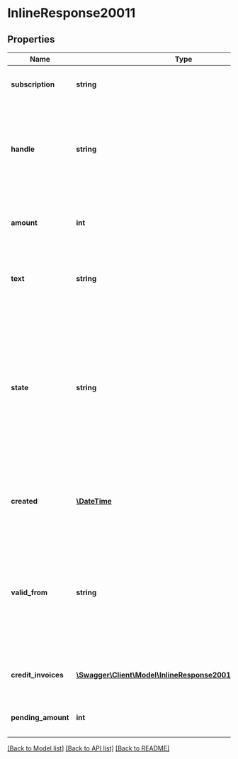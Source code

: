 # InlineResponse20011

## Properties
Name | Type | Description | Notes
------------ | ------------- | ------------- | -------------
**subscription** | **string** | Subscription by handle to add the credit to | 
**handle** | **string** | Per account unique handle for the credit. Max length 255 with allowable characters [a-zA-Z0-9_.-@]. | 
**amount** | **int** | Credit amount in the smallest unit for the account currency | 
**text** | **string** | Text describing the credit. Will be on affected invoices. | 
**state** | **string** | State of the credit, one of the following: &#x60;pending&#x60;, &#x60;transferred&#x60;, &#x60;cancelled&#x60;. Pending credits have not yet been transferred fully to invoices. Cancelled credits have been manually cancelled. | 
**created** | [**\DateTime**](\DateTime.md) | Date when the credit was created. In [ISO-8601](http://en.wikipedia.org/wiki/ISO_8601) extended offset date-time format. | 
**valid_from** | **string** | Date on the form yyyy-MM-dd from which the credit is valid. The credit will not be deducted from invoices before this date. | [optional] 
**credit_invoices** | [**\Swagger\Client\Model\InlineResponse20011CreditInvoices[]**](InlineResponse20011CreditInvoices.md) | List of invoices where the credit is applied | [optional] 
**pending_amount** | **int** | Remaining amount not transferred to invoices | 

[[Back to Model list]](../README.md#documentation-for-models) [[Back to API list]](../README.md#documentation-for-api-endpoints) [[Back to README]](../README.md)


